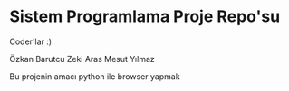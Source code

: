 # Sistem Programlama Proje Repo'su
Coder'lar :)

Özkan Barutcu 
Zeki Aras
Mesut Yılmaz

Bu projenin amacı python ile browser yapmak
